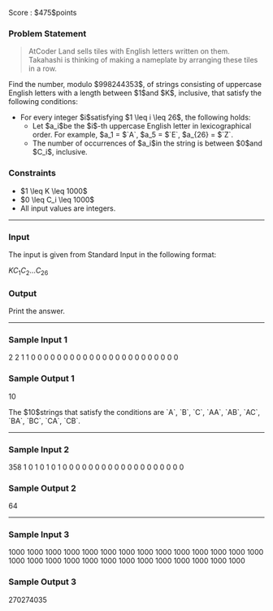 
<div>

<span>

<span>

<p>
Score : $475$points
</p>

<div>

<section>

### **Problem Statement**

<blockquote>

<p>
AtCoder Land sells tiles with English letters written on them. Takahashi is thinking of making a nameplate by arranging these tiles in a row.
</p>

</blockquote>

<p>
Find the number, modulo $998244353$, of strings consisting of uppercase English letters with a length between $1$and $K$, inclusive, that satisfy the following conditions:
</p>

<ul>

<li>
For every integer $i$satisfying $1 \leq i \leq 26$, the following holds:
<ul>

<li>
Let $a_i$be the $i$-th uppercase English letter in lexicographical order. For example, $a_1 = $`A`, $a_5 = $`E`, $a_{26} = $`Z`.
</li>

<li>
The number of occurrences of $a_i$in the string is between $0$and $C_i$, inclusive.
</li>

</ul>

</li>

</ul>

</section>

</div>

<div>

<section>

### **Constraints**

<ul>

<li>
$1 \leq K \leq 1000$
</li>

<li>
$0 \leq C_i \leq 1000$
</li>

<li>
All input values are integers.
</li>

</ul>

</section>

</div>

---

<div>

<div>

<section>

### **Input**

<p>
The input is given from Standard Input in the following format:
</p>

<div>

$K$$C_1$$C_2$$\ldots$$C_{26}$
</div>

</section>

</div>

<div>

<section>

### **Output**

<p>
Print the answer.
</p>

</section>

</div>

</div>

---

<div>

<section>

### **Sample Input 1**

<div>

2
2 1 1 0 0 0 0 0 0 0 0 0 0 0 0 0 0 0 0 0 0 0 0 0 0 0

</div>

</section>

</div>

<div>

<section>

### **Sample Output 1**

<div>

10

</div>

<p>
The $10$strings that satisfy the conditions are `A`, `B`, `C`, `AA`, `AB`, `AC`, `BA`, `BC`, `CA`, `CB`.
</p>

</section>

</div>

---

<div>

<section>

### **Sample Input 2**

<div>

358
1 0 1 0 1 0 1 0 0 0 0 0 0 0 0 0 0 0 0 0 0 0 0 0 0 0

</div>

</section>

</div>

<div>

<section>

### **Sample Output 2**

<div>

64

</div>

</section>

</div>

---

<div>

<section>

### **Sample Input 3**

<div>

1000
1000 1000 1000 1000 1000 1000 1000 1000 1000 1000 1000 1000 1000 1000 1000 1000 1000 1000 1000 1000 1000 1000 1000 1000 1000 1000

</div>

</section>

</div>

<div>

<section>

### **Sample Output 3**

<div>

270274035

</div>

</section>

</div>

</span>

</span>

</div>
